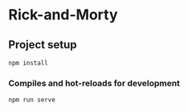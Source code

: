 # Rick-and-Morty

## Project setup
```
npm install
```
### Compiles and hot-reloads for development
```
npm run serve
```

